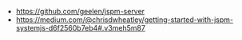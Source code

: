 * https://github.com/geelen/jspm-server
* https://medium.com/@chrisdwheatley/getting-started-with-jspm-systemjs-d6f2560b7eb4#.v3meh5m87